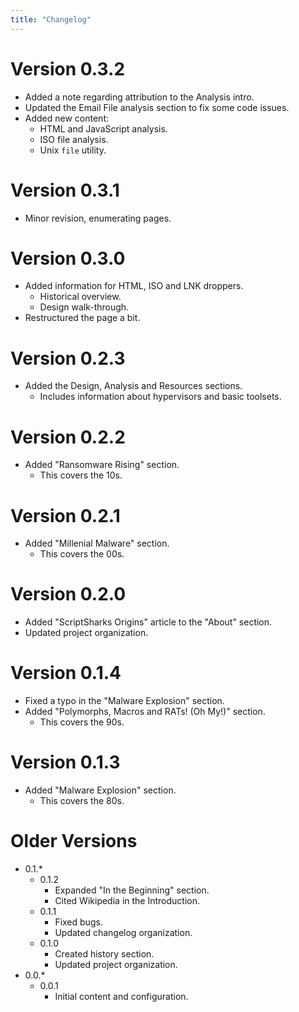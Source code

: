 ```yaml
---
title: "Changelog"
---
```


# Version 0.3.2
* Added a note regarding attribution to the Analysis intro.
* Updated the Email File analysis section to fix some code issues.
* Added new content:
    * HTML and JavaScript analysis.
    * ISO file analysis.
    * Unix `file` utility.

# Version 0.3.1
* Minor revision, enumerating pages.

# Version 0.3.0
* Added information for HTML, ISO and LNK droppers.
    * Historical overview.
    * Design walk-through.
* Restructured the page a bit.

# Version 0.2.3
* Added the Design, Analysis and Resources sections.
    * Includes information about hypervisors and basic toolsets.

# Version 0.2.2
* Added "Ransomware Rising" section.
    * This covers the 10s.

# Version 0.2.1
* Added "Millenial Malware" section.
    * This covers the 00s.

# Version 0.2.0
* Added "ScriptSharks Origins" article to the "About" section.
* Updated project organization.

# Version 0.1.4
* Fixed a typo in the "Malware Explosion" section.
* Added "Polymorphs, Macros and RATs! (Oh My!)" section.
    * This covers the 90s.

# Version 0.1.3
* Added "Malware Explosion" section.
    * This covers the 80s.

# Older Versions

* 0.1.*
    * 0.1.2
        * Expanded "In the Beginning" section.
        * Cited Wikipedia in the Introduction.
    * 0.1.1
        * Fixed bugs.
        * Updated changelog organization.
    * 0.1.0
        * Created history section.
        * Updated project organization.
* 0.0.*
    * 0.0.1
        * Initial content and configuration.
